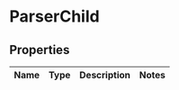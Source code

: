 # ParserChild

## Properties
Name | Type | Description | Notes
------------ | ------------- | ------------- | -------------
